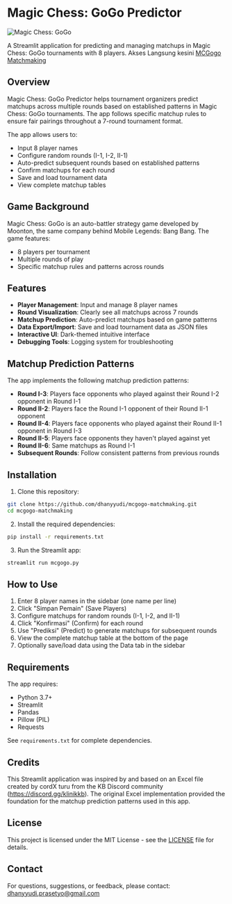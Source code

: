# Magic Chess: GoGo Predictor

![Magic Chess: GoGo](https://blog.rrqtopup.com/wp-content/uploads/2025/03/Go-Go-Card-di-Magic-Chess-Go-Go-3.jpeg)

A Streamlit application for predicting and managing matchups in Magic Chess: GoGo tournaments with 8 players.
Akses Langsung kesini [MCGogo Matchmaking](https://mcgogo.streamlit.app/)

## Overview

Magic Chess: GoGo Predictor helps tournament organizers predict matchups across multiple rounds based on established patterns in Magic Chess: GoGo tournaments. The app follows specific matchup rules to ensure fair pairings throughout a 7-round tournament format.

The app allows users to:

- Input 8 player names
- Configure random rounds (I-1, I-2, II-1)
- Auto-predict subsequent rounds based on established patterns
- Confirm matchups for each round
- Save and load tournament data
- View complete matchup tables

## Game Background

Magic Chess: GoGo is an auto-battler strategy game developed by Moonton, the same company behind Mobile Legends: Bang Bang. The game features:

- 8 players per tournament
- Multiple rounds of play
- Specific matchup rules and patterns across rounds

## Features

- **Player Management**: Input and manage 8 player names
- **Round Visualization**: Clearly see all matchups across 7 rounds
- **Matchup Prediction**: Auto-predict matchups based on game patterns
- **Data Export/Import**: Save and load tournament data as JSON files
- **Interactive UI**: Dark-themed intuitive interface
- **Debugging Tools**: Logging system for troubleshooting

## Matchup Prediction Patterns

The app implements the following matchup prediction patterns:

- **Round I-3**: Players face opponents who played against their Round I-2 opponent in Round I-1
- **Round II-2**: Players face the Round I-1 opponent of their Round II-1 opponent
- **Round II-4**: Players face opponents who played against their Round II-1 opponent in Round I-3
- **Round II-5**: Players face opponents they haven't played against yet
- **Round II-6**: Same matchups as Round I-1
- **Subsequent Rounds**: Follow consistent patterns from previous rounds

## Installation

1. Clone this repository:

```bash
git clone https://github.com/dhanyyudi/mcgogo-matchmaking.git
cd mcgogo-matchmaking
```

2. Install the required dependencies:

```bash
pip install -r requirements.txt
```

3. Run the Streamlit app:

```bash
streamlit run mcgogo.py
```

## How to Use

1. Enter 8 player names in the sidebar (one name per line)
2. Click "Simpan Pemain" (Save Players)
3. Configure matchups for random rounds (I-1, I-2, and II-1)
4. Click "Konfirmasi" (Confirm) for each round
5. Use "Prediksi" (Predict) to generate matchups for subsequent rounds
6. View the complete matchup table at the bottom of the page
7. Optionally save/load data using the Data tab in the sidebar

## Requirements

The app requires:

- Python 3.7+
- Streamlit
- Pandas
- Pillow (PIL)
- Requests

See `requirements.txt` for complete dependencies.

## Credits

This Streamlit application was inspired by and based on an Excel file created by cordX turu from the KB Discord community (https://discord.gg/klinikkb). The original Excel implementation provided the foundation for the matchup prediction patterns used in this app.

## License

This project is licensed under the MIT License - see the [LICENSE](https://github.com/dhanyyudi/mcgogo-matchmaking/blob/main/LICENSE) file for details.

## Contact

For questions, suggestions, or feedback, please contact: dhanyyudi.prasetyo@gmail.com
